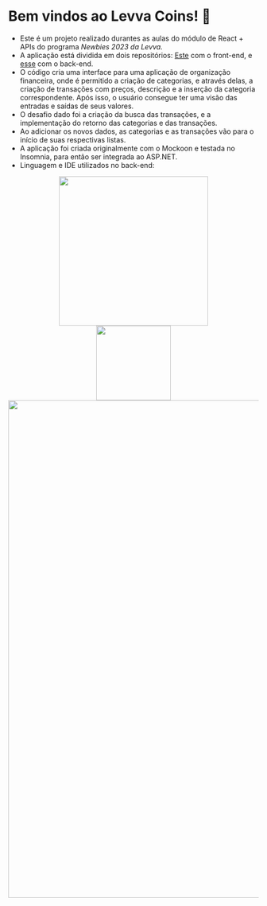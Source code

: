 # Bem vindos ao Levva Coins! 👋

- Este é um projeto realizado durantes as aulas do módulo de React + APIs do programa <i>Newbies 2023 da Levva.</i>
- A aplicação está dividida em dois repositórios: [Este](https://github.com/umahackerdobem/levva-coins-back) com o front-end, e [esse](https://github.com/umahackerdobem/levva-coins-front) com o back-end.
- O código cria uma interface para uma aplicação de organização financeira, onde é permitido a criação de categorias, e através delas, a criação de transações com preços, descrição e a inserção da categoria correspondente. Após isso, o usuário consegue ter uma visão das entradas e saídas de seus valores. 
- O desafio dado foi a criação da busca das transações, e a implementação do retorno das categorias e das transações.
- Ao adicionar os novos dados, as categorias e as transações vão para o início de suas respectivas listas.
- A aplicação foi criada originalmente com o Mockoon e testada no Insomnia, para então ser integrada ao ASP.NET. 
- Linguagem e IDE utilizados no back-end:
  
<div align="center">
  <img src="https://upload.wikimedia.org/wikipedia/commons/1/19/Visual_Studio_2012_logo_and_wordmark.svg" width="300px"/>
<div align="center">
  <img src="https://upload.wikimedia.org/wikipedia/commons/4/4f/Csharp_Logo.png" width="150px"/>
 <div align="left">

<div align="center">
 <img src="https://github.com/umahackerdobem/levva-coins-front/assets/89475607/e3622563-597e-4542-aff9-a402c69289aa" width="1000">
<p/>
